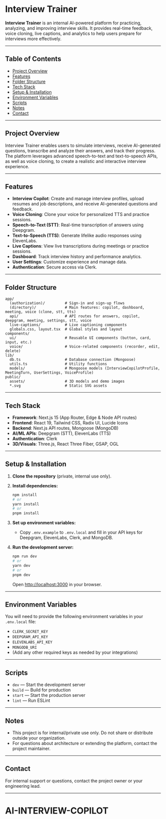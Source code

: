 

# Interview Trainer

**Interview Trainer** is an internal AI-powered platform for practicing, analyzing, and improving interview skills. It provides real-time feedback, voice cloning, live captions, and analytics to help users prepare for interviews more effectively.

---

## Table of Contents

- [Project Overview](#project-overview)
- [Features](#features)
- [Folder Structure](#folder-structure)
- [Tech Stack](#tech-stack)
- [Setup & Installation](#setup--installation)
- [Environment Variables](#environment-variables)
- [Scripts](#scripts)
- [Notes](#notes)
- [Contact](#contact)

---

## Project Overview

Interview Trainer enables users to simulate interviews, receive AI-generated questions, transcribe and analyze their answers, and track their progress. The platform leverages advanced speech-to-text and text-to-speech APIs, as well as voice cloning, to create a realistic and interactive interview experience.

---

## Features

- **Interview Copilot**: Create and manage interview profiles, upload resumes and job descriptions, and receive AI-generated questions and feedback.
- **Voice Cloning**: Clone your voice for personalized TTS and practice sessions.
- **Speech-to-Text (STT)**: Real-time transcription of answers using Deepgram.
- **Text-to-Speech (TTS)**: Generate lifelike audio responses using ElevenLabs.
- **Live Captions**: View live transcriptions during meetings or practice sessions.
- **Dashboard**: Track interview history and performance analytics.
- **User Settings**: Customize experience and manage data.
- **Authentication**: Secure access via Clerk.

---

## Folder Structure

```
app/
  (authorization)/         # Sign-in and sign-up flows
  (directory)/             # Main features: copilot, dashboard, meeting, voice (clone, stt, tts)
  api/                     # API routes for answers, copilot, deepgram, meeting, settings, stt, voice
  live-captions/           # Live captioning components
  globals.css, layout.tsx  # Global styles and layout
components/
  ui/                      # Reusable UI components (button, card, input, etc.)
  voice/                   # Voice-related components (recorder, edit, delete)
lib/
  db.ts                    # Database connection (Mongoose)
  utils.ts                 # Utility functions
  models/                  # Mongoose models (InterviewCopilotProfile, MeetingTurn, UserSettings, VoiceProfile)
public/
  assets/                  # 3D models and demo images
  *.svg                    # Static SVG assets
```

---

## Tech Stack

- **Framework**: Next.js 15 (App Router, Edge & Node API routes)
- **Frontend**: React 19, Tailwind CSS, Radix UI, Lucide Icons
- **Backend**: Next.js API routes, Mongoose (MongoDB)
- **AI/ML APIs**: Deepgram (STT), ElevenLabs (TTS)
- **Authentication**: Clerk
- **3D/Visuals**: Three.js, React Three Fiber, GSAP, OGL

---

## Setup & Installation

1. **Clone the repository** (private, internal use only).

2. **Install dependencies:**
	```bash
	npm install
	# or
	yarn install
	# or
	pnpm install
	```

3. **Set up environment variables:**
	- Copy `.env.example` to `.env.local` and fill in your API keys for Deepgram, ElevenLabs, Clerk, and MongoDB.

4. **Run the development server:**
	```bash
	npm run dev
	# or
	yarn dev
	# or
	pnpm dev
	```
	Open [http://localhost:3000](http://localhost:3000) in your browser.

---

## Environment Variables

You will need to provide the following environment variables in your `.env.local` file:

- `CLERK_SECRET_KEY`
- `DEEPGRAM_API_KEY`
- `ELEVENLABS_API_KEY`
- `MONGODB_URI`
- (Add any other required keys as needed by your integrations)

---

## Scripts

- `dev` — Start the development server
- `build` — Build for production
- `start` — Start the production server
- `lint` — Run ESLint

---

## Notes

- This project is for internal/private use only. Do not share or distribute outside your organization.
- For questions about architecture or extending the platform, contact the project maintainer.

---

## Contact

For internal support or questions, contact the project owner or your engineering lead.

---
# AI-INTERVIEW-COPILOT
